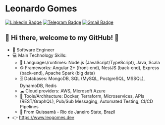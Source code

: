 # Leonardo Gomes

[![Linkedin Badge](https://img.shields.io/badge/-LinkedIn-blue?style=for-the-badge&logo=Linkedin&logoColor=white&link=https://www.linkedin.com/in/leogomesdev/)](https://www.linkedin.com/in/leogomesdev/)
[![Telegram Badge](https://img.shields.io/badge/-Telegram-1ca0f1?style=for-the-badge&labelColor=1ca0f1&logo=telegram&logoColor=white&link=https://t.me/leogomesdev)](https://t.me/leogomesdev)
[![Gmail Badge](https://img.shields.io/badge/-Gmail-c14438?style=for-the-badge&logo=Gmail&logoColor=white&link=mailto:leogomesdev@gmail.com)](mailto:leogomesdev@gmail.com)


## 👋 Hi there, welcome to my GitHub! 🚀

- 🎯 Software Engineer
- 💻 Main Technology Skills:
  - 📃 Languages/runtimes: Node.js (JavaScript/TypeScript), Java, Scala
  - ⚙ Frameworks: Angular 2+ (front-end), NestJS (back-end), Express (back-end), Apache Spark (big data)
  - 🗄 Databases: MongoDB, SQL (MySQL, PostgreSQL, MSSQL), DynamoDB, Redis
  - ☁ Cloud providers: AWS, Microsoft Azure
  - 🔧 Tools/Architecture: Docker, Terraform, Microservices, APIs (REST/GraphQL), Pub/Sub Messaging, Automated Testing, CI/CD Pipelines
  - 📌 From Quissamã - Rio de Janeiro State, Brazil
- 👉 https://www.leogomes.dev

